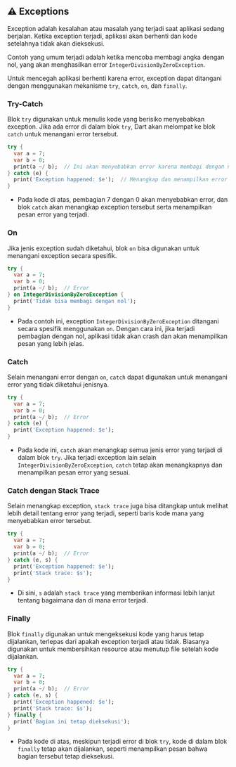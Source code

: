 ## ⚠️ Exceptions

Exception adalah kesalahan atau masalah yang terjadi saat aplikasi sedang berjalan. Ketika exception terjadi, aplikasi akan berhenti dan kode setelahnya tidak akan dieksekusi.

Contoh yang umum terjadi adalah ketika mencoba membagi angka dengan nol, yang akan menghasilkan error `IntegerDivisionByZeroException`.

Untuk mencegah aplikasi berhenti karena error, exception dapat ditangani dengan menggunakan mekanisme `try`, `catch`, `on`, dan `finally`.

### Try-Catch
Blok `try` digunakan untuk menulis kode yang berisiko menyebabkan exception. Jika ada error di dalam blok `try`, Dart akan melompat ke blok `catch` untuk menangani error tersebut.
```dart
try {
  var a = 7;
  var b = 0;
  print(a ~/ b);  // Ini akan menyebabkan error karena membagi dengan nol
} catch (e) {
  print('Exception happened: $e');  // Menangkap dan menampilkan error
}
```
- Pada kode di atas, pembagian 7 dengan 0 akan menyebabkan error, dan blok `catch` akan menangkap exception tersebut serta menampilkan pesan error yang terjadi.

### On
Jika jenis exception sudah diketahui, blok `on` bisa digunakan untuk menangani exception secara spesifik.
```dart
try {
  var a = 7;
  var b = 0;
  print(a ~/ b);  // Error
} on IntegerDivisionByZeroException {
  print('Tidak bisa membagi dengan nol');
}
```
- Pada contoh ini, exception `IntegerDivisionByZeroException` ditangani secara spesifik menggunakan `on`. Dengan cara ini, jika terjadi pembagian dengan nol, aplikasi tidak akan crash dan akan menampilkan pesan yang lebih jelas.

### Catch
Selain menangani error dengan `on`, `catch` dapat digunakan untuk menangani error yang tidak diketahui jenisnya.
```dart
try {
  var a = 7;
  var b = 0;
  print(a ~/ b);  // Error
} catch (e) {
  print('Exception happened: $e');
}
```
- Pada kode ini, `catch` akan menangkap semua jenis error yang terjadi di dalam blok `try`. Jika terjadi exception lain selain `IntegerDivisionByZeroException`, `catch` tetap akan menangkapnya dan menampilkan pesan error yang sesuai.

### Catch dengan Stack Trace
Selain menangkap exception, `stack trace` juga bisa ditangkap untuk melihat lebih detail tentang error yang terjadi, seperti baris kode mana yang menyebabkan error tersebut.
```dart
try {
  var a = 7;
  var b = 0;
  print(a ~/ b);  // Error
} catch (e, s) {
  print('Exception happened: $e');
  print('Stack trace: $s');
}
```
- Di sini, `s` adalah `stack trace` yang memberikan informasi lebih lanjut tentang bagaimana dan di mana error terjadi.

### Finally
Blok `finally` digunakan untuk mengeksekusi kode yang harus tetap dijalankan, terlepas dari apakah exception terjadi atau tidak. Biasanya digunakan untuk membersihkan resource atau menutup file setelah kode dijalankan.
```dart
try {
  var a = 7;
  var b = 0;
  print(a ~/ b);  // Error
} catch (e, s) {
  print('Exception happened: $e');
  print('Stack trace: $s');
} finally {
  print('Bagian ini tetap dieksekusi');
}
```
- Pada kode di atas, meskipun terjadi error di blok `try`, kode di dalam blok `finally` tetap akan dijalankan, seperti menampilkan pesan bahwa bagian tersebut tetap dieksekusi.
